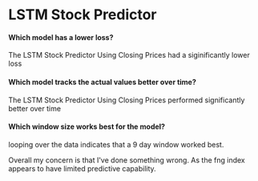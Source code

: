 # LSTM Stock Predictor

#### Which model has a lower loss?  

The LSTM Stock Predictor Using Closing Prices had a siginificantly lower loss
#### Which model tracks the actual values better over time?  

The LSTM Stock Predictor Using Closing Prices performed significantly better over time
#### Which window size works best for the model?  

looping over the data indicates that a 9 day window worked best.  

Overall my concern is that I've done something wrong. As the fng index appears to have limited predictive capability.

